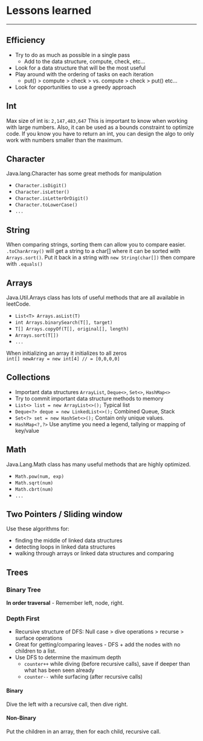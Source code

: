 
# Lessons learned
___

## Efficiency
* Try to do as much as possible in a single pass
  * Add to the data structure, compute, check, etc...
* Look for a data structure that will be the most useful
* Play around with the ordering of tasks on each iteration
  * put() > compute > check > vs. compute > check > put() etc...
* Look for opportunities to use a greedy approach

## Int
Max size of int is: `2,147,483,647` This is important to know when working with large numbers.
Also, it can be used as a bounds constraint to optimize code. If you know you have to return an int, you can design the algo to only work with numbers smaller than the maximum.

## Character
Java.lang.Character has some great methods for manipulation
* `Character.isDigit()`
* `Character.isLetter()`
* `Character.isLetterOrDigit()`
* `Character.toLowerCase()`
* `...`

## String
When comparing strings, sorting them can allow you to compare easier. `.toCharArray()` will get a string to a char[] where it can be sorted with `Arrays.sort()`. Put it back in a string with `new String(char[])` then compare with `.equals()`

## Arrays
Java.Util.Arrays class has lots of useful methods that are all available in leetCode.
* `List<T> Arrays.asList(T)`
* `int Arrays.binarySearch(T[], target)`
* `T[] Arrays.copyOf(T[], original[], length)`
* `Arrays.sort(T[])`
* `...`

When initializing an array it initializes to all zeros  
`int[] newArray = new int[4] // = [0,0,0,0]`

## Collections
* Important data structures `ArrayList`, `Deque<>`, `Set<>`, `HashMap<>`
* Try to commit important data structure methods to memory
* `List<> list = new ArrayList<>();` Typical list
* `Deque<?> deque = new LinkedList<>();` Combined Queue, Stack
* `Set<?> set = new HashSet<>();` Contain only unique values.
* `HashMap<?,?>` Use anytime you need a legend, tallying or mapping of key/value


## Math
Java.Lang.Math class has many useful methods that are highly optimized.
* `Math.pow(num, exp)`
* `Math.sqrt(num)`
* `Math.cbrt(num)`
* `...`

## Two Pointers / Sliding window
Use these algorithms for:
* finding the middle of linked data structures
* detecting loops in linked data structures
* walking through arrays or linked data structures and comparing

## Trees
### Binary Tree
**In order traversal** - Remember left, node, right. 

### Depth First
* Recursive structure of DFS: Null case > dive operations > recurse > surface operations
* Great for getting/comparing leaves - DFS + add the nodes with no children to a list.
* Use DFS to determine the maximum depth
  * `counter++` while diving (before recursive calls), save if deeper than what has been seen already
  * `counter--` while surfacing (after recursive calls)

#### Binary
Dive the left with a recursive call, then dive right. 

#### Non-Binary
Put the children in an array, then for each child, recursive call.


